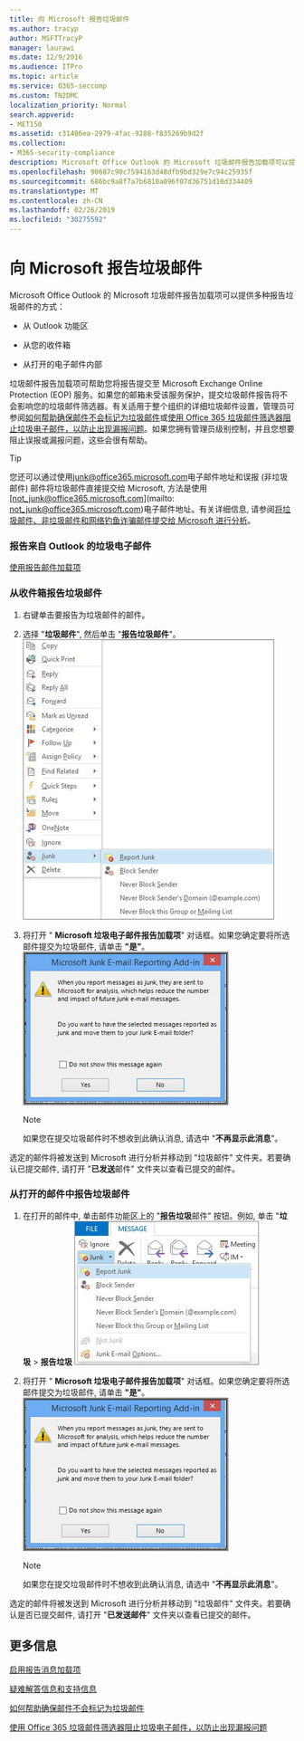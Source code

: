 ```yaml
---
title: 向 Microsoft 报告垃圾邮件
ms.author: tracyp
author: MSFTTracyP
manager: laurawi
ms.date: 12/9/2016
ms.audience: ITPro
ms.topic: article
ms.service: O365-seccomp
ms.custom: TN2DMC
localization_priority: Normal
search.appverid:
- MET150
ms.assetid: c31406ea-2979-4fac-9288-f835269b9d2f
ms.collection:
- M365-security-compliance
description: Microsoft Office Outlook 的 Microsoft 垃圾邮件报告加载项可以提供多种报告垃圾邮件的方式：
ms.openlocfilehash: 90687c90c7594163d48dfb9bd329e7c94c25935f
ms.sourcegitcommit: 686bc9a8f7a7b6810a096f07d36751d10d334409
ms.translationtype: MT
ms.contentlocale: zh-CN
ms.lasthandoff: 02/26/2019
ms.locfileid: "30275592"
---
```

# <a name="report-junk-email-messages-to-microsoft"></a>向 Microsoft 报告垃圾邮件

Microsoft Office Outlook 的 Microsoft 垃圾邮件报告加载项可以提供多种报告垃圾邮件的方式：
  
- 从 Outlook 功能区
    
- 从您的收件箱
    
- 从打开的电子邮件内部
    
垃圾邮件报告加载项可帮助您将报告提交至 Microsoft Exchange Online Protection (EOP) 服务。如果您的邮箱未受该服务保护，提交垃圾邮件报告将不会影响您的垃圾邮件筛选器。有关适用于整个组织的详细垃圾邮件设置，管理员可参阅[如何帮助确保邮件不会标记为垃圾邮件](https://go.microsoft.com/fwlink/p/?LinkId=534224)或[使用 Office 365 垃圾邮件筛选器阻止垃圾电子邮件，以防止出现漏报问题](https://go.microsoft.com/fwlink/p/?LinkId=534225)。如果您拥有管理员级别控制，并且您想要阻止误报或漏报问题，这些会很有帮助。
  
> [!TIP]
> 您还可以通过使用[junk@office365.microsoft.com](mailto:junk@office365.microsoft.com)电子邮件地址和误报 (非垃圾邮件) 邮件将垃圾邮件直接提交给 Microsoft, 方法是使用[not_junk@office365.microsoft.com](mailto: not_junk@office365.microsoft.com)电子邮件地址。有关详细信息, 请参阅[将垃圾邮件、非垃圾邮件和网络钓鱼诈骗邮件提交给 Microsoft 进行分析](submit-spam-non-spam-and-phishing-scam-messages-to-microsoft-for-analysis.md)。 
  
### <a name="to-report-junk-email-messages-from-outlook"></a>报告来自 Outlook 的垃圾电子邮件

[使用报告邮件加载项](https://support.office.com/article/b5caa9f1-cdf3-4443-af8c-ff724ea719d2) 
  
### <a name="to-report-junk-email-messages-from-your-inbox"></a>从收件箱报告垃圾邮件

1. 右键单击要报告为垃圾邮件的邮件。
    
2. 选择 "**垃圾邮件**", 然后单击 "**报告垃圾邮件**"。 ![从收件箱报告垃圾邮件](media/EOP-Outlook-Junk-Reporting-Tool-3.jpg)
  
3. 将打开 " **Microsoft 垃圾电子邮件报告加载项**" 对话框。如果您确定要将所选邮件提交为垃圾邮件, 请单击 **"是"**。 ![确认报告为垃圾邮件](media/EOP-Outlook-Junk-Reporting-Tool-2.jpg)
  
    > [!NOTE]
    > 如果您在提交垃圾邮件时不想收到此确认消息, 请选中 "**不再显示此消息**"。 
  
选定的邮件将被发送到 Microsoft 进行分析并移动到 "垃圾邮件" 文件夹。若要确认已提交邮件, 请打开 "**已发送**邮件" 文件夹以查看已提交的邮件。 
  
### <a name="to-report-a-junk-email-message-from-within-an-opened-message"></a>从打开的邮件中报告垃圾邮件

1. 在打开的邮件中, 单击邮件功能区上的 "**报告垃圾**邮件" 按钮。例如, 单击 "**垃圾** \> **报告垃圾** ![邮件"。从邮件中报告垃圾邮件](media/EOP-Outlook-Junk-Reporting-Tool-4.jpg)
  
2. 将打开 " **Microsoft 垃圾电子邮件报告加载项**" 对话框。如果您确定要将所选邮件提交为垃圾邮件, 请单击 **"是"**。 ![确认报告为垃圾邮件](media/EOP-Outlook-Junk-Reporting-Tool-2.jpg)
  
    > [!NOTE]
    > 如果您在提交垃圾邮件时不想收到此确认消息, 请选中 "**不再显示此消息**"。 
  
选定的邮件将被发送到 Microsoft 进行分析并移动到 "垃圾邮件" 文件夹。若要确认是否已提交邮件, 请打开 "**已发送邮件**" 文件夹以查看已提交的邮件。 
  
## <a name="for-more-information"></a>更多信息

[启用报告消息加载项](https://support.office.com/article/4250c4bc-6102-420b-9e0a-a95064837676)
  
[疑难解答信息和支持信息](troubleshooting-and-support-information.md)
  
[如何帮助确保邮件不会标记为垃圾邮件](https://go.microsoft.com/fwlink/p/?LinkId=534224)
  
[使用 Office 365 垃圾邮件筛选器阻止垃圾电子邮件，以防止出现漏报问题](https://go.microsoft.com/fwlink/p/?LinkId=534225)
  

